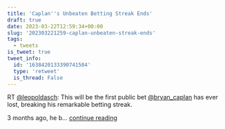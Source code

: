 ```yaml
---
title: 'Caplan''s Unbeaten Betting Streak Ends'
draft: true
date: 2023-03-22T12:59:34+00:00
slug: '202303221259-caplan-unbeaten-streak-ends'
tags:
  - tweets
is_tweet: true
tweet_info:
  id: '1638420133390741504'
  type: 'retweet'
  is_thread: False
---
```




RT [@leopoldasch](https://x.com/leopoldasch): This will be the first public bet [@bryan_caplan](https://x.com/bryan_caplan) has ever lost, breaking his remarkable betting streak.

3 months ago, he b… [continue reading](https://x.com/sytelus/status/1638420133390741504)
